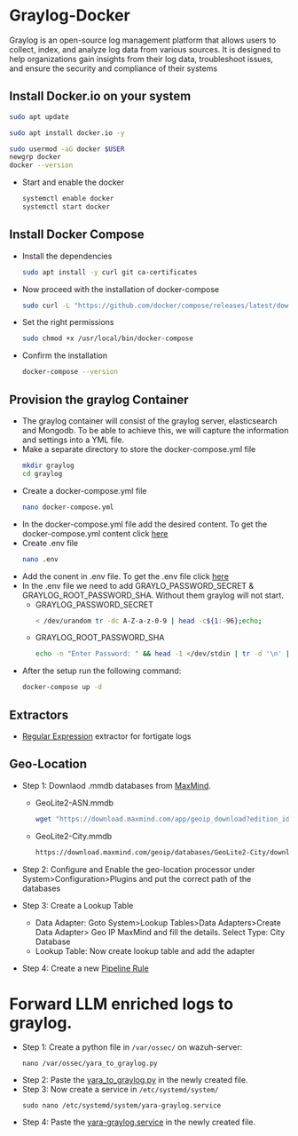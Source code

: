 # Graylog-Docker
Graylog is an open-source log management platform that allows users to collect, index, and analyze log data from various sources. It is designed to help organizations gain insights from their log data, troubleshoot issues, and ensure the security and compliance of their systems

## Install Docker.io on your system
```bash
sudo apt update
```
```bash
sudo apt install docker.io -y
```
```bash
sudo usermod -aG docker $USER
newgrp docker
docker --version
```
- Start and enable the docker
  ```bash
  systemctl enable docker
  systemctl start docker
  ```   
## Install Docker Compose 
- Install the dependencies
  ```bash
  sudo apt install -y curl git ca-certificates
  ```
- Now proceed with the installation of docker-compose
  ```bash
  sudo curl -L "https://github.com/docker/compose/releases/latest/download/docker-compose-$(uname -s)-$(uname -m)" -o /usr/local/bin/docker-compose
  ```
- Set the right permissions
  ```bash
  sudo chmod +x /usr/local/bin/docker-compose
  ```
- Confirm the installation
  ```bash
  docker-compose --version
  ```

## Provision the graylog Container
- The graylog container will consist of the graylog server, elasticsearch and Mongodb. To be able to achieve this, we will capture the information and settings into a YML file.
- Make a separate directory to store the docker-compose.yml file
  ```bash
  mkdir graylog
  cd graylog
  ```
- Create a docker-compose.yml file
  ```bash
  nano docker-compose.yml
  ```
- In the docker-compose.yml file add the desired content. To get the docker-compose.yml content click [here](https://github.com/effaaykhan/Graylog-Docker/blob/main/docker-compose.yml)
- Create .env file
  ```bash
  nano .env
  ```
- Add the conent in .env file. To get the .env file click [here](https://github.com/effaaykhan/Graylog-Docker/blob/main/.env)
- In the .env file we need to add GRAYLO_PASSWORD_SECRET & GRAYLOG_ROOT_PASSWORD_SHA. Without them graylog will not start.
  - GRAYLOG_PASSWORD_SECRET
    ```bash
    < /dev/urandom tr -dc A-Z-a-z-0-9 | head -c${1:-96};echo;
    ```
  - GRAYLOG_ROOT_PASSWORD_SHA
    ```bash
    echo -n "Enter Password: " && head -1 </dev/stdin | tr -d '\n' | sha256sum | cut -d" " -f1
    ```
- After the setup run the following command:
  ```bash
  docker-compose up -d
  ```

## Extractors
- [Regular Expression](https://github.com/effaaykhan/Graylog-Docker/blob/main/Extractors/Regex%20Extractor) extractor for fortigate logs

## Geo-Location 
- Step 1: Downlaod .mmdb databases from [MaxMind](https://www.maxmind.com/en/accounts/1130460/geoip/downloads).
  - GeoLite2-ASN.mmdb
    ```bash
    wget "https://download.maxmind.com/app/geoip_download?edition_id=GeoLite2-ASN&license_key=YOUR_LICENSE_KEY&suffix=tar.gz" -O GeoLite2-ASN.tar.gz
    ```
  - GeoLite2-City.mmdb
    ```bash
    https://download.maxmind.com/geoip/databases/GeoLite2-City/download?suffix=tar.gz
    ```
- Step 2: Configure and Enable the geo-location processor under System>Configuration>Plugins and put the correct path of the databases
- Step 3: Create a Lookup Table
    - Data Adapter: Goto System>Lookup Tables>Data Adapters>Create Data Adapter> Geo IP MaxMind and fill the details. Select Type: City Database
    - Lookup Table: Now create lookup table and add the adapter
 
- Step 4: Create a new [Pipeline Rule](https://github.com/effaaykhan/Graylog-Docker/blob/main/Pipelines/geo-location)



# Forward LLM enriched logs to graylog.
- Step 1: Create a python file in ```/var/ossec/``` on wazuh-server:
  ```
  nano /var/ossec/yara_to_graylog.py
  ```
- Step 2: Paste the [yara_to_graylog.py](https://github.com/effaaykhan/Graylog-Docker/blob/main/yara_to_graylog.py) in the newly created file.
- Step 3: Now create a service in ```/etc/systemd/system/```
  ```
  sudo nano /etc/systemd/system/yara-graylog.service
  ```
- Step 4: Paste the [yara-graylog.service](https://github.com/effaaykhan/Graylog-Docker/blob/main/yara-graylog.service) in the newly created file.
